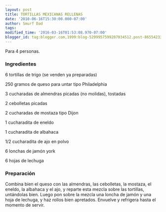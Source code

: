 ```yaml
---
layout: post
title: TORTILLAS MEXICANAS RELLENAS
date: '2010-06-16T15:30:00.000-07:00'
author: Smurf Dad
tags: 
modified_time: '2016-03-16T01:53:08.970-07:00'
blogger_id: tag:blogger.com,1999:blog-5299957599287034512.post-8655423329247572844
---
```


Para 4 personas.

<h3>Ingredientes</h3>

6 tortillas de trigo (se venden ya preparadas)

250 gramos de queso para untar tipo Philadelphia

3 cucharadas de almendras picadas (no molidas), tostadas

2 cebolletas picadas

2 cucharadas de mostaza tipo Dijon

1 cucharadita de eneldo

1 cucharadita de albahaca

1/2 cucharadita de ajo en polvo

6 lonchas de jamón york

6 hojas de lechuga

<h3>Preparación</h3>

Combina bien el queso con las almendras, las cebolletas, la mostaza, el eneldo, la albahaca y el ajo, y reparte esta mezcla sobre las tortillas, untándolas bien. Luego pon sobre la mezcla una loncha de jamón y una hoja de lechuga, y haz rollos bien apretados. Envuelve y refrigera hasta el momento de servir.

